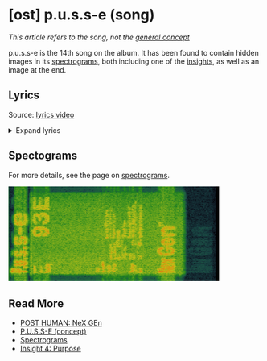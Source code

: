 # [ost] p.u.s.s-e (song)

*This article refers to the song, not the [general concept](../lore/pusse)*

p.u.s.s-e is the 14th song on the album. It has been found to contain hidden images in its [spectrograms](./spectrograms.),
both including one of the [insights](../lore/insights), as well as an image at the end.

## Lyrics

Source: [lyrics video](https://www.youtube.com/watch?v=J6b4fBX1ynQ)

<details class="lyrics">
<summary>Expand lyrics</summary>

```
i think the question on everyone’s lips is 
what would you do for p.u.s.s.-e?
the bloods on your hands
the bloods on your hands 
what would you do for p.u.s.s.-e?
```

</details>

## Spectograms

For more details, see the page on [spectrograms](spectrograms).

![img.png](../../Resources/spectrograms/spectogram_pusse_end.png)

## Read More

- [POST HUMAN: NeX GEn](ph-nex-gen)
- [P.U.S.S-E (concept)](../lore/pusse)
- [Spectrograms](spectrograms)
- [Insight 4: Purpose](../lore/insight4-purpose)

